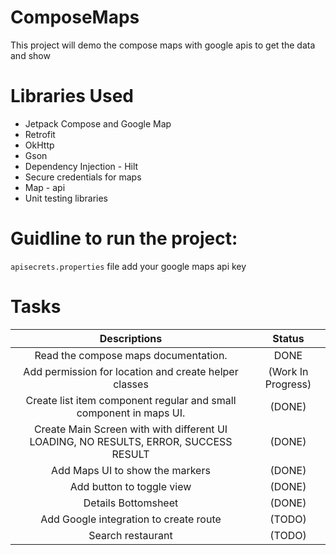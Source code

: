 # ComposeMaps
This project will demo the compose maps with google apis to get the data and show

# Libraries Used
- Jetpack Compose and Google Map
- Retrofit 
- OkHttp
- Gson 
- Dependency Injection - Hilt
- Secure credentials for maps
- Map - api 
- Unit testing libraries

# Guidline to run the project: 
`apisecrets.properties` file add your google maps api key

# Tasks 
Descriptions              |         Status
:-----------------------: | :----------------------:
Read the compose maps documentation.  |  DONE 
Add permission for location and create helper classes | (Work In Progress)
Create list item component regular and small component in maps UI.  | (DONE) 
Create Main Screen with with different UI LOADING, NO RESULTS, ERROR, SUCCESS RESULT | (DONE)
Add Maps UI to show the markers  | (DONE) 
Add button to toggle view | (DONE) 
Details Bottomsheet | (DONE) 
Add Google integration to create route | (TODO) 
Search restaurant | (TODO)
